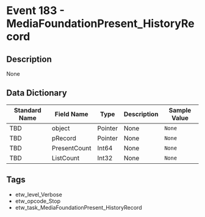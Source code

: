 # Event 183 - MediaFoundationPresent_HistoryRecord

## Description
None

## Data Dictionary
|Standard Name|Field Name|Type|Description|Sample Value|
|---|---|---|---|---|
|TBD|object|Pointer|None|`None`|
|TBD|pRecord|Pointer|None|`None`|
|TBD|PresentCount|Int64|None|`None`|
|TBD|ListCount|Int32|None|`None`|

## Tags
* etw_level_Verbose
* etw_opcode_Stop
* etw_task_MediaFoundationPresent_HistoryRecord